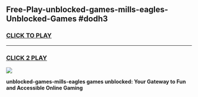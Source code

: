 
## Free-Play-unblocked-games-mills-eagles-Unblocked-Games #dodh3
<h3>
<a href="https://news.freeplayer.one?title=unblocked-games-mills-eagles&ref=8M">CLICK TO PLAY</a></h3>
<hr>

<h3>
<a href="https://news.freeplayer.one?title=unblocked-games-mills-eagles&ref=8M">CLICK 2 PLAY</a>
  
</h3>

<a href="https://news.freeplayer.one?title=unblocked-games-mills-eagles&ref=8M"><img src="https://clearcache.store/games.png"></a>


**unblocked-games-mills-eagles games unblocked: Your Gateway to Fun and Accessible Online Gaming**
